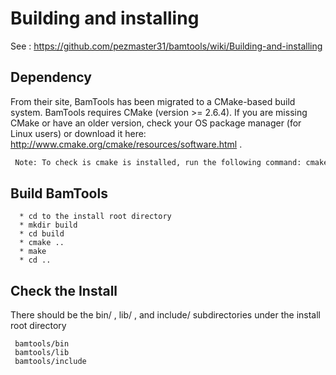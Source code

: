# Building and installing
 See : https://github.com/pezmaster31/bamtools/wiki/Building-and-installing 
 
## Dependency
From their site, BamTools has been migrated to a CMake-based build system.
BamTools requires CMake (version >= 2.6.4). If you are missing CMake or have an older version, 
check your OS package manager (for Linux users) 
or download it here: http://www.cmake.org/cmake/resources/software.html .
 ```bash
  Note: To check is cmake is installed, run the following command: cmake --version
```
## Build BamTools
```
  * cd to the install root directory
  * mkdir build
  * cd build
  * cmake ..
  * make
  * cd ..
 ```
## Check the Install
There should be the bin/ , lib/ , and include/ subdirectories 
under the install root directory

```
 bamtools/bin
 bamtools/lib
 bamtools/include
```
